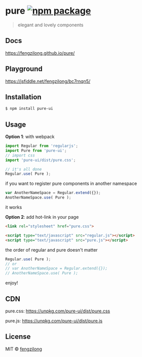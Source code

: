 # pure [![npm package](https://img.shields.io/npm/v/pure-ui.svg?style=flat-square)](https://www.npmjs.org/package/pure-ui)

> elegant and lovely components

## Docs

https://fengzilong.github.io/pure/

## Playground

https://jsfiddle.net/fengzilong/bc7rnqn5/

## Installation

```bash
$ npm install pure-ui
```

## Usage

**Option 1**: with webpack

```js
import Regular from 'regularjs';
import Pure from 'pure-ui';
// import css
import 'pure-ui/dist/pure.css';

// it's all done
Regular.use( Pure );
```

if you want to register pure components in another namespace

```js
var AnotherNameSpace = Regular.extend({});
AnotherNameSpace.use( Pure );
```

it works

**Option 2**: add hot-link in your page

```html
<link rel="stylesheet" href="pure.css">
```

```html
<script type="text/javascript" src="regular.js"></script>
<script type="text/javascript" src="pure.js"></script>
```

the order of regular and pure doesn't matter

```js
Regular.use( Pure );
// or
// var AnotherNameSpace = Regular.extend({});
// AnotherNameSpace.use( Pure );
```

enjoy!

## CDN

pure.css: https://unpkg.com/pure-ui/dist/pure.css

pure.js: https://unpkg.com/pure-ui/dist/pure.js

## License

MIT &copy; [fengzilong](https://github.com/fengzilong)
